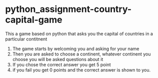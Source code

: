 # python_assignment-country-capital-game

This a game based on python that asks you the capital of countries in a particular contitnent 

1. The game starts by welcoming you and asking for your name
2. Then you are asked to choose a continent, whatever continent you choose you will be asked questions about it
3. If you chose the correct answer you get 5 point
4. if you fail you get 0 points and the correct answer is shown to you.
